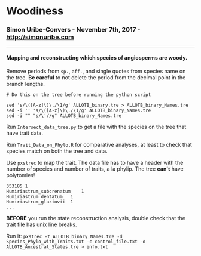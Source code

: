 # Woodiness

### Simon Uribe-Convers - November 7th, 2017 - http://simonuribe.com
---

#### Mapping and reconstructing which species of angiosperms are woody.

Remove periods from `sp.`, `aff.`, and single quotes from species name on the tree. **Be careful** to not delete the period from the decimal point in the branch lengths.

```
# Do this on the tree before running the python script 

sed 's/\([A-z]\)\./\1/g' ALLOTB_binary.tre > ALLOTB_binary_Names.tre
sed -i '' 's/\([A-z]\)\./\1/g' ALLOTB_binary_Names.tre
sed -i "" "s/\'//g" ALLOTB_binary_Names.tre

```
Run `Intersect_data_tree.py` to get a file with the species on the tree that have trait data.

Run `Trait_Data_on_Phylo.R` for comparative analyses, at least to check that species match on both the tree and data.

Use `pxstrec` to map the trait. The data file has to have a header with the number of species and number of traits, a la phylip. The tree **can't** have polytomies! 

```
353185 1
Humiriastrum_subcrenatum	1
Humiriastrum_dentatum	1
Humiriastrum_glaziovii	1
...
```
**BEFORE** you run the state reconstruction analysis, double check that the trait file has unix line breaks.

Run it: 
`pxstrec -t ALLOTB_binary_Names.tre -d Species_Phylo_with_Traits.txt -c control_file.txt -o ALLOTB_Ancestral_States.tre > info.txt`